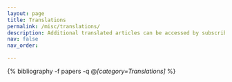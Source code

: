 ```yaml
---
layout: page
title: Translations
permalink: /misc/translations/
description: Additional translated articles can be accessed by subscribing to the official《今日弗大》WeChat page.
nav: false
nav_order:

---
```


<!-- _pages/translations.md -->
<div class="publications">

{% bibliography -f papers -q @*[category=Translations]* %}

</div>
